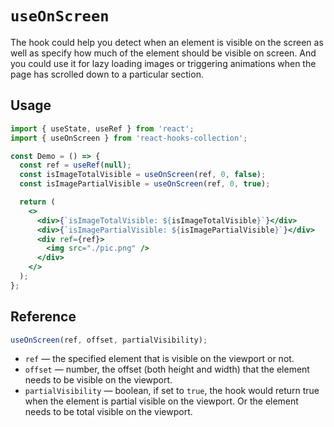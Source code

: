 # `useOnScreen`

The hook could help you detect when an element is visible on the screen as well as specify how much of the element should be visible on screen. And you could use it for lazy loading images or triggering animations when the page has scrolled down to a particular section.

## Usage

```jsx
import { useState, useRef } from 'react';
import { useOnScreen } from 'react-hooks-collection';

const Demo = () => {
  const ref = useRef(null);
  const isImageTotalVisible = useOnScreen(ref, 0, false);
  const isImagePartialVisible = useOnScreen(ref, 0, true);

  return (
    <>
      <div>{`isImageTotalVisible: ${isImageTotalVisible}`}</div>
      <div>{`isImagePartialVisible: ${isImagePartialVisible}`}</div>
      <div ref={ref}>
        <img src="./pic.png" />
      </div>
    </>
  );
};
```

## Reference

```js
useOnScreen(ref, offset, partialVisibility);
```

- `ref` &mdash; the specified element that is visible on the viewport or not.
- `offset` &mdash; number, the offset (both height and width) that the element needs to be visible on the viewport.
- `partialVisibility` &mdash; boolean, if set to `true`, the hook would return true when the element is partial visible on the viewport. Or the element needs to be total visible on the viewport.
